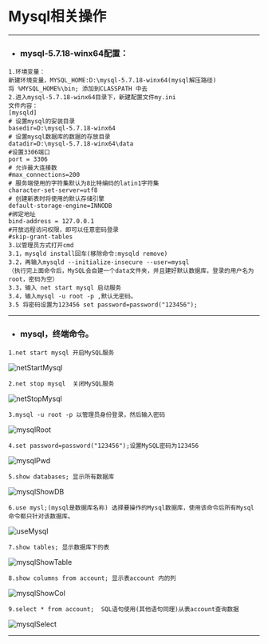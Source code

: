 # Mysql相关操作
---
* ### mysql-5.7.18-winx64配置：
```
1.环境变量：
新建环境变量，MYSQL_HOME:D:\mysql-5.7.18-winx64(mysql解压路径)
将 %MYSQL_HOME%\bin; 添加到CLASSPATH 中去
2.进入mysql-5.7.18-winx64目录下，新建配置文件my.ini
文件内容：
[mysqld]
# 设置mysql的安装目录
basedir=D:\mysql-5.7.18-winx64
# 设置mysql数据库的数据的存放目录
datadir=D:\mysql-5.7.18-winx64\data
#设置3306端口
port = 3306 
# 允许最大连接数
#max_connections=200
# 服务端使用的字符集默认为8比特编码的latin1字符集
character-set-server=utf8
# 创建新表时将使用的默认存储引擎
default-storage-engine=INNODB 
#绑定地址
bind-address = 127.0.0.1
#开放远程访问权限，即可以任意密码登录
#skip-grant-tables 
3.以管理员方式打开cmd
3.1，mysqld install回车(移除命令:mysqld remove)
3.2，再输入mysqld --initialize-insecure --user=mysql
（执行完上面命令后，MySQL会自建一个data文件夹，并且建好默认数据库，登录的用户名为root，密码为空）
3.3，输入 net start mysql 启动服务
3.4，输入mysql -u root -p ,默认无密码。
3.5 将密码设置为123456 set password=password("123456");
```

---
* ### mysql，终端命令。
```
1.net start mysql 开启MySQL服务
```
![netStartMysql](https://github.com/Tanglong9344/Ref/blob/master/reference/pictures/netStartMysql.png)
```
2.net stop mysql  关闭MySQL服务
```
![netStopMysql](https://github.com/Tanglong9344/Ref/blob/master/reference/pictures/netStopMysql.png)
```
3.mysql -u root -p 以管理员身份登录，然后输入密码
```
![mysqlRoot](https://github.com/Tanglong9344/Ref/blob/master/reference/pictures/mysqlRoot.png)
```
4.set password=password("123456");设置MySQL密码为123456
```
![mysqlPwd](https://github.com/Tanglong9344/Ref/blob/master/reference/pictures/mysqlPwd.png)
```
5.show databases; 显示所有数据库
```
![mysqlShowDB](https://github.com/Tanglong9344/Ref/blob/master/reference/pictures/mysqlShowDB.png)
```
6.use mysl;(mysql是数据库名称) 选择要操作的Mysql数据库，使用该命令后所有Mysql命令都只针对该数据库。
```
![useMysql](https://github.com/Tanglong9344/Ref/blob/master/reference/pictures/useMysql.png)
```
7.show tables; 显示数据库下的表
```
![mysqlShowTable](https://github.com/Tanglong9344/Ref/blob/master/reference/pictures/mysqlShowTable.png)
```
8.show columns from account; 显示表account 内的列
```
![mysqlShowCol](https://github.com/Tanglong9344/Ref/blob/master/reference/pictures/mysqlShowCol.png)
```
9.select * from account;  SQL语句使用(其他语句同理)从表account查询数据
```
![mysqlSelect](https://github.com/Tanglong9344/Ref/blob/master/reference/pictures/mysqlSelect.png)

---
